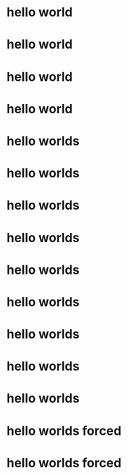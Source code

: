 # hello world
# hello world
# hello world
# hello world
# hello worlds
# hello worlds
# hello worlds
# hello worlds
# hello worlds
# hello worlds
# hello worlds
# hello worlds
# hello worlds
# hello worlds forced
# hello worlds forced
